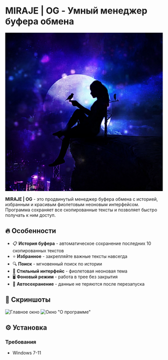 # MIRAJE | OG - Умный менеджер буфера обмена

![Логотип MIRAJE](icon.png)

**MIRAJE | OG** - это продвинутый менеджер буфера обмена с историей, избранным и красивым фиолетовым неоновым интерфейсом. Программа сохраняет все скопированные тексты и позволяет быстро получать к ним доступ.

## 🔥 Особенности

- 📋 **История буфера** - автоматическое сохранение последних 10 скопированных текстов
- ⭐ **Избранное** - закрепляйте важные тексты навсегда
- 🔍 **Поиск** - мгновенный поиск по истории
- 🎨 **Стильный интерфейс** - фиолетовая неоновая тема
- 🖥️ **Фоновый режим** - работа в трее без закрытия
- 📅 **Автосохранение** - данные не теряются после перезапуска

## 📸 Скриншоты

![Главное окно](window.png)
![Окно "О программе"](about.png)

## ⚙️ Установка

### Требования

- Windows 7-11 

